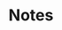 ---
layout: articles
title: Notes
permalink: /notes
pagination:
  enabled: true
  collection: notes
  sort_field: 'date'
  sort_reverse: true
sitemap: false
---
